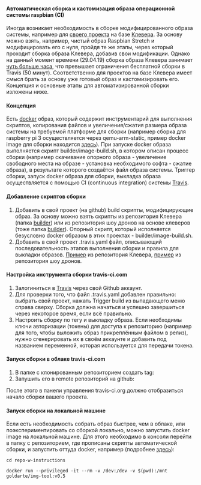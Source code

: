#### Автоматическая сборка и кастомизация образа операционной системы raspbian \(CI\)

Иногда возникает необходимость в сборке модифицированного образа системы, например для [своего проекта](https://github.com/artem30801/CleverSwarm) на базе [Клевера](https://github.com/copterexpress/clever). За основу можно взять, например, чистый образ Raspbian Stretch и модифицировать его с нуля, пройдя те же этапы, через который проходит сборка образа Клевера, добавив свои модификации. Однако на данный момент времени \(29.04.19\) сборка образа Клевера занимает [чуть больше часа](https://travis-ci.org/CopterExpress/clever), что превышает ограничения бесплатной сборки в Travis \(50 минут\). Соответственно для проектов на базе Клевера имеет смысл брать за основу уже готовый образ и кастомизировать его. Концепция и основные этапы для автоматизированной сборки изложены ниже.

#### Концепция

Есть [docker](https://www.docker.com/) образ, который содержит инструментарий для выполнения скриптов, копирования файлов и увеличения/сжатия размера образа системы на требуемой платформе для сборки \(например сборка для raspberry pi 3 осуществляется через qemu-arm-static, пример docker image для сборки находится [здесь](https://hub.docker.com/r/goldarte/img-tool)\). При запуске docker образа выполняется скрипт builder/image-build.sh, в котором описан процесс сборки \(например скачивание опорного образа - увеличение свободного места на образе - установка необходимого софта - сжатие образа\), в результате которого создаётся файл образа системы. Триггер сборки, запуск docker образа для сборки, выкладка образа осуществляется с помощью CI \(continuous integration\) системы [Travis](https://travis-ci.com/). 

#### Добавление скриптов сборки

1. Добавить в свой проект \(на github\) build скрипты, модифицирующие образ. За основу можно взять скрипты из репозитория Клевера \(папка [builder](https://github.com/CopterExpress/clever/tree/master/builder)\) или из репозитория шоу дронов на основе клеверов \(тоже папка [builder](https://github.com/artem30801/CleverSwarm/tree/master/builder)\). Опорный скрипт, который исполняется безусловно docker образом в этих проектах - builder/image-build.sh.
2. Добавить в свой проект .travis.yaml файл, описывающий последовательность этапов выполнения сборки и правила для выкладки образов. [Пример](https://github.com/CopterExpress/clever/blob/master/.travis.yml) из репозитория Клевера, [пример](https://github.com/artem30801/CleverSwarm/blob/master/.travis.yml) из репозитория шоу дронов.

#### Настройка инструмента сборки travis-ci.com

1. Залогиниться в [Travis](/travis-ci.com) через свой Github аккаунт.
2. Для проверки того, что файл .travis.yaml добавлен правильно: выбрать свой проект, нажать Trigger build из выпадающего меню справа сверху. Сборка должна начаться и успешно завершиться через некоторое время, если всё правильно.
3. Настроить сборку по тегу и выкладку образа. Если необходимы ключи авторизации \(токены\) для доступа к репозиторию \(например для того, чтобы выложить образ прикреплённым файлом в релиз\), нужно сгенерировать их в своём аккаунте и добавить под названием переменной, которая используется для передачи токена.

#### Запуск сборки в облаке travis-ci.com

1. В папке с клонированным репозиторием создать tag:
2. Запушить его в remote репозиторий на github:

После этого в панели управления travis-ci.org должно отобразиться начало сборки вашего проекта.

#### Запуск сборки на локальной машине

Если есть необходимость собрать образ быстрее, чем в облаке, или поэкспериментировать со сборкой локально, можно запустить docker image на локальной машине. Для этого необходимо в консоли перейти в папку с репозиторием, где прописаны скрипты автоматической сборки, и запустить оттуда docker, например \(подробнее [здесь](https://github.com/goldarte/img-tool/blob/master/README.md)\):

```
cd repo-w-instructions
```

```
docker run --privileged -it --rm -v /dev:/dev -v $(pwd):/mnt goldarte/img-tool:v0.5
```





